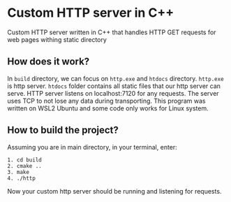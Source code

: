 # Custom HTTP server in C++

Custom HTTP server written in C++ that handles HTTP GET requests for web pages withing static directory

## How does it work?

In `build` directory, we can focus on `http.exe` and `htdocs` directory. `http.exe` is http server. `htdocs` folder contains all static files that our http server can serve.
HTTP server listens on localhost:7120 for any requests. The server uses TCP to not lose any data during transporting.
This program was written on WSL2 Ubuntu and some code only works for Linux system.

## How to build the project?
Assuming you are in main directory, in your terminal, enter:
```
1. cd build
2. cmake ..
3. make
4. ./http
```
Now your custom http server should be running and listening for requests.
